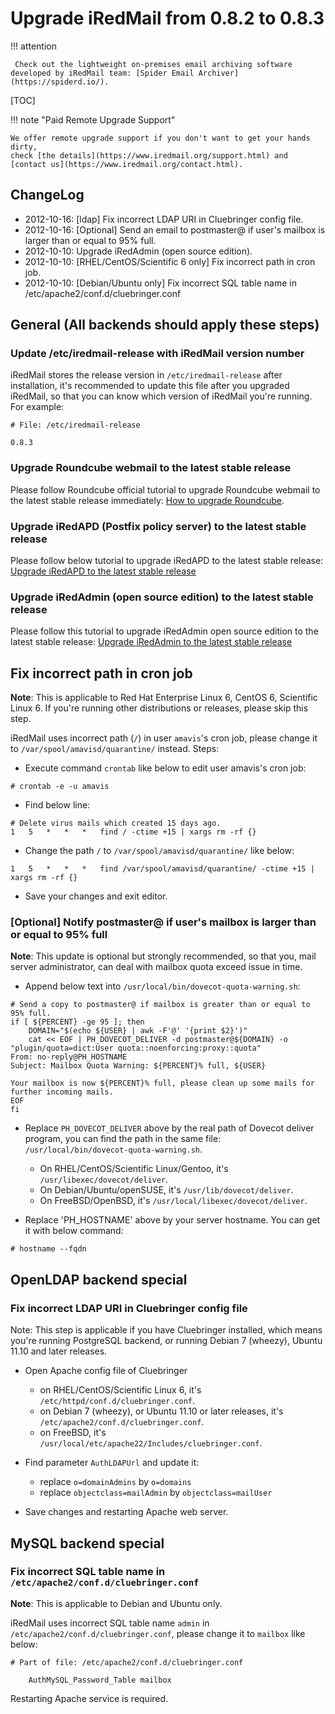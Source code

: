 # Upgrade iRedMail from 0.8.2 to 0.8.3

!!! attention

	 Check out the lightweight on-premises email archiving software developed by iRedMail team: [Spider Email Archiver](https://spiderd.io/).

[TOC]

!!! note "Paid Remote Upgrade Support"

    We offer remote upgrade support if you don't want to get your hands dirty,
    check [the details](https://www.iredmail.org/support.html) and
    [contact us](https://www.iredmail.org/contact.html).

## ChangeLog

* 2012-10-16: [ldap] Fix incorrect LDAP URI in Cluebringer config file.
* 2012-10-16: [Optional] Send an email to postmaster@ if user's mailbox is larger than or equal to 95% full.
* 2012-10-10: Upgrade iRedAdmin (open source edition).
* 2012-10-10: [RHEL/CentOS/Scientific 6 only] Fix incorrect path in cron job.
* 2012-10-10: [Debian/Ubuntu only] Fix incorrect SQL table name in /etc/apache2/conf.d/cluebringer.conf

## General (All backends should apply these steps)

### Update /etc/iredmail-release with iRedMail version number

iRedMail stores the release version in `/etc/iredmail-release` after
installation, it's recommended to update this file after you upgraded iRedMail,
so that you can know which version of iRedMail you're running. For example:

```
# File: /etc/iredmail-release

0.8.3
```

### Upgrade Roundcube webmail to the latest stable release

Please follow Roundcube official tutorial to upgrade Roundcube webmail to the
latest stable release immediately: [How to upgrade Roundcube](https://github.com/roundcube/roundcubemail/wiki/Upgrade).

### Upgrade iRedAPD (Postfix policy server) to the latest stable release

Please follow below tutorial to upgrade iRedAPD to the latest stable release:
[Upgrade iRedAPD to the latest stable release](./upgrade.iredapd.html)

### Upgrade iRedAdmin (open source edition) to the latest stable release

Please follow this tutorial to upgrade iRedAdmin open source edition to the
latest stable release: [Upgrade iRedAdmin to the latest stable release](./migrate.or.upgrade.iredadmin.html)

## Fix incorrect path in cron job

__Note__: This is applicable to Red Hat Enterprise Linux 6, CentOS 6,
Scientific Linux 6. If you're running other distributions or releases, please
skip this step.

iRedMail uses incorrect path (`/`) in user `amavis`'s cron job, please change
it to `/var/spool/amavisd/quarantine/` instead. Steps:

* Execute command `crontab` like below to edit user amavis's cron job:

```
# crontab -e -u amavis
```

* Find below line:

```
# Delete virus mails which created 15 days ago.
1   5   *   *   *   find / -ctime +15 | xargs rm -rf {}
```

* Change the path `/` to `/var/spool/amavisd/quarantine/` like below:

```
1   5   *   *   *   find /var/spool/amavisd/quarantine/ -ctime +15 | xargs rm -rf {}
```

* Save your changes and exit editor.

### [Optional] Notify postmaster@ if user's mailbox is larger than or equal to 95% full

__Note__: This update is optional but strongly recommended, so that you, mail
server administrator, can deal with mailbox quota exceed issue in time.

* Append below text into `/usr/local/bin/dovecot-quota-warning.sh`:

```
# Send a copy to postmaster@ if mailbox is greater than or equal to 95% full.
if [ ${PERCENT} -ge 95 ]; then
    DOMAIN="$(echo ${USER} | awk -F'@' '{print $2}')"
    cat << EOF | PH_DOVECOT_DELIVER -d postmaster@${DOMAIN} -o "plugin/quota=dict:User quota::noenforcing:proxy::quota"
From: no-reply@PH_HOSTNAME
Subject: Mailbox Quota Warning: ${PERCENT}% full, ${USER}

Your mailbox is now ${PERCENT}% full, please clean up some mails for
further incoming mails.
EOF
fi
```

* Replace `PH_DOVECOT_DELIVER` above by the real path of Dovecot deliver
  program, you can find the path in the same file: `/usr/local/bin/dovecot-quota-warning.sh`.

    * On RHEL/CentOS/Scientific Linux/Gentoo, it's `/usr/libexec/dovecot/deliver`.
    * On Debian/Ubuntu/openSUSE, it's `/usr/lib/dovecot/deliver`.
    * On FreeBSD/OpenBSD, it's `/usr/local/libexec/dovecot/deliver`.

* Replace 'PH_HOSTNAME' above by your server hostname. You can get it with below command:

```
# hostname --fqdn
```

## OpenLDAP backend special

### Fix incorrect LDAP URI in Cluebringer config file

Note: This step is applicable if you have Cluebringer installed, which means
you're running PostgreSQL backend, or running Debian 7 (wheezy), Ubuntu 11.10
and later releases.

* Open Apache config file of Cluebringer

    * on RHEL/CentOS/Scientific Linux 6, it's `/etc/httpd/conf.d/cluebringer.conf`.
    * on Debian 7 (wheezy), or Ubuntu 11.10 or later releases, it's `/etc/apache2/conf.d/cluebringer.conf`.
    * on FreeBSD, it's `/usr/local/etc/apache22/Includes/cluebringer.conf`.

* Find parameter `AuthLDAPUrl` and update it:

    * replace `o=domainAdmins` by `o=domains`
    * replace `objectclass=mailAdmin` by `objectclass=mailUser`

* Save changes and restarting Apache web server.

## MySQL backend special

### Fix incorrect SQL table name in `/etc/apache2/conf.d/cluebringer.conf`

__Note__: This is applicable to Debian and Ubuntu only.

iRedMail uses incorrect SQL table name `admin` in
`/etc/apache2/conf.d/cluebringer.conf`, please change it to `mailbox` like below:

```
# Part of file: /etc/apache2/conf.d/cluebringer.conf

    AuthMySQL_Password_Table mailbox
```

Restarting Apache service is required.
